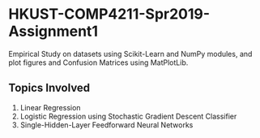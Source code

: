 # HKUST-COMP4211-Spr2019-Assignment1

Empirical Study on datasets using Scikit-Learn and NumPy modules, and plot figures and Confusion Matrices using MatPlotLib.

## Topics Involved
<ol>
  <li>Linear Regression</li>
  <li>Logistic Regression using Stochastic Gradient Descent Classifier</li>
  <li>Single-Hidden-Layer Feedforward Neural Networks</li>
</ol>
